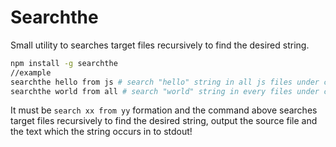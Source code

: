# Searchthe

Small utility to searches target files recursively to find the desired string.

``` bash
npm install -g searchthe
//example
searchthe hello from js # search "hello" string in all js files under current path
searchthe world from all # search "world" string in every files under current path
```

It must be `search xx from yy` formation and the command above searches target files recursively to find the desired string, output the source file and the text which the string occurs in to stdout!
